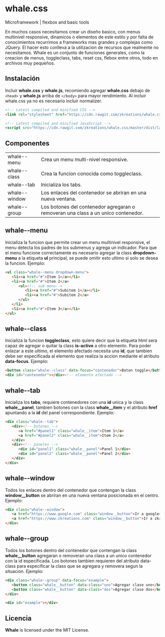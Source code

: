 # whale.css
Microframework | flexbox and basic tools

En muchos casos necesitamos crear un diseño basico, con menus multinivel responsive, dinamicos o elementos de este estilo y por falta de conocimientos recurrimos a frameworks mas grandes y complejas como JQuery. El hacer esto conlleva a la utilizacion de recursos que realmente no necesitamos. Whale es un conjunto de funciones generales, como la creacion de menus, toggleclass, tabs, reset css, flebox entre otros, todo en archivos muy pequeños.

## Instalación

Incluir **whale.css** y **whale.js**, recomiendo agregar **whale.css** debajo de `<head>` y **whale.js** arriba de `</body>` para mayor rendimiento. Al incluir whale.css ya no es necesario incluir normalizer.

```html
<!-- Latest compiled and minified CSS -->
<link rel="stylesheet" href="https://cdn.rawgit.com/zkreations/whale.css/master/dist/latest/whale.min.css"/>

<!-- Latest compiled and minified JavaScript -->
<script src="https://cdn.rawgit.com/zkreations/whale.css/master/dist/latest/whale.min.js"></script>
```

## Componentes

<table>
    <tr>
        <td>whale--menu</td>
        <td>Crea un menu multi-nivel responsive.</td>
    </tr>
    <tr>
        <td>whale--class</td>
        <td>Crea la funcion conocida como toggleclass.</td>
    </tr>
    <tr>
        <td>whale--tab</td>
        <td>Inicializa los tabs.</td>
    </tr>
    <tr>
        <td>whale--window</td>
        <td>Los enlaces del contenedor se abriran en una nueva ventana.</td>
    </tr>
    <tr>
        <td>whale--group</td>
        <td>Los botones del contenedor agregaran o removeran una class a un unico contenedor.</td>
    </tr>
</table>

## whale--menu

Inicializa la funcion que permite crear un menu multinivel responsive, el menu detecta los padres de los submenus y agrega un indicador. Para que el menu funcione correctamente es necesario agregar la class **dropdown-menu** a la etiqueta **ul** principal, se puede omitir esto ultimo si solo se desea la funcion. Ejemplo:

```html
<ul class="whale--menu dropdown-menu">
   <li><a href="#">Item 1</a></li>
   <li><a href="#">Item 2</a>
      <ul><!-- sub menu-->
         <li><a href="#">Subitem 1</a></li>
         <li><a href="#">Subitem 2</a>     
      </ul>
   </li>
   <li><a href="#">Item 3</a></li>
</ul>
```

## whale--class

Inicializa la funcion **toggleclass**, esto quiere decir que la etiqueta html sera capaz de agregar o quitar la class **is-active** a otro elemento. Para poder enlazar a este ultimo, el elemento afectado necesita una **id**, que tambien debe ser especificada al elemento que realiza la accion mediante el atributo **data-focus**. Ejemplo:

```html
<button class="whale--class" data-focus="contenedor">Boton toggle</button>
<div id="contenedor"></div><!-- elemento afectado -->
```

## whale--tab

Inicializa los **tabs**, requiere contenedores con una **id** unica y la class **whale__panel**, tambien botones con la class **whale__item** y el atributo **href** apuntando a la **id** del panel correspondiente. Ejemplo:

```html
<div class="whale--tab">
   <div><!-- botones -->
      <a href="#panel1" class="whale__item">Item 1</a>
      <a href="#panel2" class="whale__item">Item 2</a>
   </div>
   <div><!-- paneles -->
      <div id="panel1" class="whale__panel">Panel 1</div>
      <div id="panel2" class="whale__panel">Panel 2</div>
   </div>
</div>
```

## whale--window

Todos los enlaces dentro del contenedor que contengan la class **window__button** se abriran en una nueva ventana posicionada en el centro. Ejemplo:

```html
<div class="whale--window">
   <a href="https://www.google.com" class="window__button">Ir a google</a>
   <a href="https://www.zkreations.com" class="window__button">Ir a zkreations</a>
</div>
```

## whale--group

Todos los botones dentro del contenedor que contengan la class **whale__button** agregaran o removeran una class a un unico contenedor con la id especificada. Los botones tambien requieren del atributo data-class para especificar la class que se agregara y removera segun la situacion. Ejemplo:

```html
<div class="whale--group" data-focus="example">
   <button class="whale__button" data-class="uno">Agregar clase uno</button>
   <button class="whale__button" data-class="dos">Agregar clase dos</button>
</div>

<div id="example"></div>
```

## Licencia

**Whale** is licensed under the MIT License.



